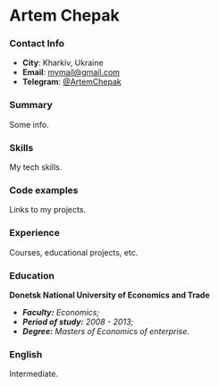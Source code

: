 # Artem Chepak
### Contact Info
- __City__: Kharkiv, Ukraine
- __Email__: mymail@gmail.com
- __Telegram__: [@ArtemChepak](https://t.me/ArtemChepak)

### Summary
Some info.

### Skills
My tech skills.

### Code examples
Links to my projects.

### Experience
Courses, educational projects, etc.

### Education
**Donetsk National University of Economics and Trade**  
- ***Faculty:*** *Economics;*  
- ***Period of study:*** *2008 - 2013;*  
- ***Degree:*** *Masters of Economics of enterprise.*  

### English
Intermediate.